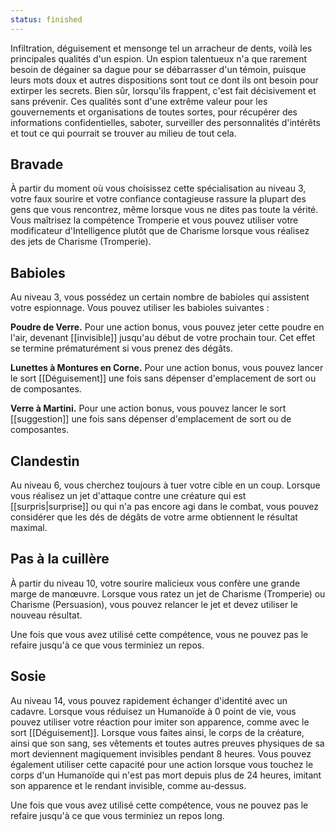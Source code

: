 ```yaml
---
status: finished
---
```

Infiltration, déguisement et mensonge tel un arracheur de dents, voilà les principales qualités d'un espion. Un espion talentueux n'a que rarement besoin de dégainer sa dague pour se débarrasser d'un témoin, puisque leurs mots doux et autres dispositions sont tout ce dont ils ont besoin pour extirper les secrets. Bien sûr, lorsqu'ils frappent, c'est fait décisivement et sans prévenir. Ces qualités sont d'une extrême valeur pour les gouvernements et organisations de toutes sortes, pour récupérer des informations confidentielles, saboter, surveiller des personnalités d'intérêts et tout ce qui pourrait se trouver au milieu de tout cela.

## Bravade

À partir du moment où vous choisissez cette spécialisation au niveau 3, votre faux sourire et votre confiance contagieuse rassure la plupart des gens que vous rencontrez, même lorsque vous ne dites pas toute la vérité. Vous maîtrisez la compétence Tromperie et vous pouvez utiliser votre modificateur d'Intelligence plutôt que de Charisme lorsque vous réalisez des jets de Charisme (Tromperie).

## Babioles 

Au niveau 3, vous possédez un certain nombre de babioles qui assistent votre espionnage. Vous pouvez utiliser les babioles suivantes : 

**Poudre de Verre.** Pour une action bonus, vous pouvez jeter cette poudre en l'air, devenant [[invisible]] jusqu'au début de votre prochain tour. Cet effet se termine prématurément si vous prenez des dégâts.

**Lunettes à Montures en Corne.** Pour une action bonus, vous pouvez lancer le sort [[Déguisement]] une fois sans dépenser d'emplacement de sort ou de composantes.

**Verre à Martini.** Pour une action bonus, vous pouvez lancer le sort [[suggestion]] une fois sans dépenser d'emplacement de sort ou de composantes.

## Clandestin

Au niveau 6, vous cherchez toujours à tuer votre cible en un coup. Lorsque vous réalisez un jet d'attaque contre une créature qui est [[surpris|surprise]] ou qui n'a pas encore agi dans le combat, vous pouvez considérer que les dés de dégâts de votre arme obtiennent le résultat maximal.

## Pas à la cuillère

À partir du niveau 10, votre sourire malicieux vous confère une grande marge de manœuvre. Lorsque vous ratez un jet de Charisme (Tromperie) ou Charisme (Persuasion), vous pouvez relancer le jet et devez utiliser le nouveau résultat.

Une fois que vous avez utilisé cette compétence, vous ne pouvez pas le refaire jusqu'à ce que vous terminiez un repos.

## Sosie

Au niveau 14, vous pouvez rapidement échanger d'identité avec un cadavre. Lorsque vous réduisez un Humanoïde à 0 point de vie, vous pouvez utiliser votre réaction pour imiter son apparence, comme avec le sort [[Déguisement]]. Lorsque vous faites ainsi, le corps de la créature, ainsi que son sang, ses vêtements et toutes autres preuves physiques de sa mort deviennent magiquement invisibles pendant 8 heures. Vous pouvez également utiliser cette capacité pour une action lorsque vous touchez le corps d'un Humanoïde qui n'est pas mort depuis plus de 24 heures, imitant son apparence et le rendant invisible, comme au-dessus.

Une fois que vous avez utilisé cette compétence, vous ne pouvez pas le refaire jusqu'à ce que vous terminiez un repos long.


